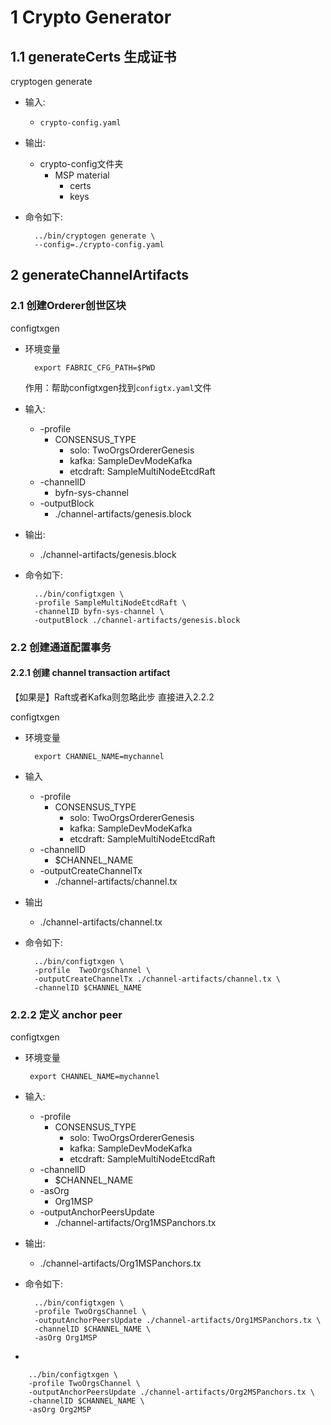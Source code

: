 # 1 Crypto Generator 
## 1.1 generateCerts 生成证书
cryptogen generate    
- 输入: 
    - `crypto-config.yaml`
- 输出: 
    - crypto-config文件夹
        - MSP material
            - certs
            - keys
- 命令如下:

        ../bin/cryptogen generate \
        --config=./crypto-config.yaml
    
## 2 generateChannelArtifacts
### 2.1 创建Orderer创世区块
configtxgen
- 环境变量

        export FABRIC_CFG_PATH=$PWD
        
    作用：帮助configtxgen找到`configtx.yaml`文件
    
- 输入:
    - -profile
        - CONSENSUS_TYPE
            - solo: TwoOrgsOrdererGenesis
            - kafka: SampleDevModeKafka
            - etcdraft: SampleMultiNodeEtcdRaft
    - -channelID
        - byfn-sys-channel
    - -outputBlock
        - ./channel-artifacts/genesis.block
        
- 输出:
    - ./channel-artifacts/genesis.block
    
- 命令如下:

        ../bin/configtxgen \
        -profile SampleMultiNodeEtcdRaft \
        -channelID byfn-sys-channel \
        -outputBlock ./channel-artifacts/genesis.block
    
    
### 2.2 创建通道配置事务
#### 2.2.1 创建 channel transaction artifact 
【如果是】Raft或者Kafka则忽略此步  直接进入2.2.2

configtxgen
- 环境变量
    
        export CHANNEL_NAME=mychannel

- 输入        
    - -profile
        - CONSENSUS_TYPE
            - solo: TwoOrgsOrdererGenesis
            - kafka: SampleDevModeKafka
            - etcdraft: SampleMultiNodeEtcdRaft
    - -channelID
        - $CHANNEL_NAME
    - -outputCreateChannelTx
        - ./channel-artifacts/channel.tx

- 输出
    - ./channel-artifacts/channel.tx

- 命令如下:  

        ../bin/configtxgen \
        -profile  TwoOrgsChannel \
        -outputCreateChannelTx ./channel-artifacts/channel.tx \
        -channelID $CHANNEL_NAME 

 ### 2.2.2 定义 anchor peer
 configtxgen
 
 - 环境变量
 
        export CHANNEL_NAME=mychannel
- 输入:                   
    - -profile
        - CONSENSUS_TYPE
            - solo: TwoOrgsOrdererGenesis
            - kafka: SampleDevModeKafka
            - etcdraft: SampleMultiNodeEtcdRaft    
    - -channelID
        - $CHANNEL_NAME
    - -asOrg 
        - Org1MSP
    - -outputAnchorPeersUpdate
        - ./channel-artifacts/Org1MSPanchors.tx
- 输出:
    - ./channel-artifacts/Org1MSPanchors.tx         
    
- 命令如下:

        ../bin/configtxgen \
        -profile TwoOrgsChannel \
        -outputAnchorPeersUpdate ./channel-artifacts/Org1MSPanchors.tx \
        -channelID $CHANNEL_NAME \
        -asOrg Org1MSP

-

        ../bin/configtxgen \
        -profile TwoOrgsChannel \
        -outputAnchorPeersUpdate ./channel-artifacts/Org2MSPanchors.tx \
        -channelID $CHANNEL_NAME \
        -asOrg Org2MSP


           